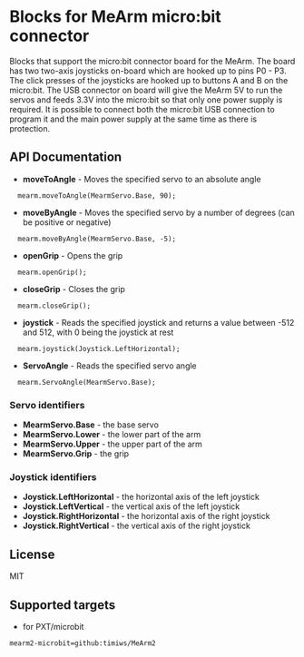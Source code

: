 Blocks for MeArm micro:bit connector
====================================

Blocks that support the micro:bit connector board for the MeArm. The board has two two-axis joysticks on-board which are hooked up to pins P0 - P3. The click presses of the joysticks are hooked up to buttons A and B on the micro:bit. The USB connector on board will give the MeArm 5V to run the servos and feeds 3.3V into the micro:bit so that only one power supply is required. It is possible to connect both the micro:bit USB connection to program it and the main power supply at the same time as there is protection.

## API Documentation

* **moveToAngle** - Moves the specified servo to an absolute angle

```
  mearm.moveToAngle(MearmServo.Base, 90);
```

* **moveByAngle** - Moves the specified servo by a number of degrees (can be positive or negative)

```
  mearm.moveByAngle(MearmServo.Base, -5);
```

* **openGrip** - Opens the grip

```
  mearm.openGrip();
```

* **closeGrip** - Closes the grip

```
  mearm.closeGrip();
```

* **joystick** - Reads the specified joystick and returns a value between -512 and 512, with 0 being the joystick at rest

```
  mearm.joystick(Joystick.LeftHorizontal);
```

* **ServoAngle** - Reads the specified servo angle

```
  mearm.ServoAngle(MearmServo.Base);
```

### Servo identifiers

 * **MearmServo.Base** - the base servo
 * **MearmServo.Lower** - the lower part of the arm
 * **MearmServo.Upper** - the upper part of the arm
 * **MearmServo.Grip** - the grip
 
### Joystick identifiers

 * **Joystick.LeftHorizontal** - the horizontal axis of the left joystick
 * **Joystick.LeftVertical** - the vertical axis of the left joystick
 * **Joystick.RightHorizontal** - the horizontal axis of the right joystick
 * **Joystick.RightVertical** - the vertical axis of the right joystick


## License

MIT

## Supported targets

 * for PXT/microbit

```package
mearm2-microbit=github:timiws/MeArm2
```

